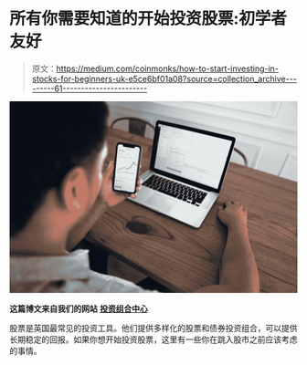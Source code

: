 # 所有你需要知道的开始投资股票:初学者友好

> 原文：<https://medium.com/coinmonks/how-to-start-investing-in-stocks-for-beginners-uk-e5ce6bf01a08?source=collection_archive---------61----------------------->

![](img/a34ef8b06356107add11906fbf16d801.png)

**这篇博文来自我们的网站** [**投资组合中心**](http://www.portfolio-hub.co.uk/)

股票是英国最常见的投资工具。他们提供多样化的股票和债券投资组合，可以提供长期稳定的回报。如果你想开始投资股票，这里有一些你在跳入股市之前应该考虑的事情。